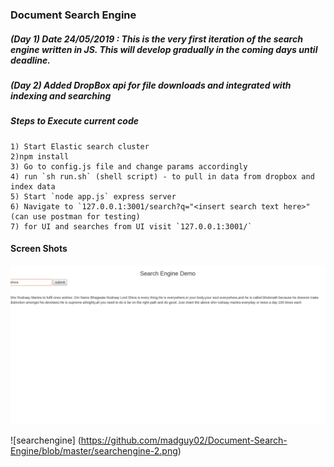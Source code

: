 ### Document Search Engine

##### (Day 1) Date 24/05/2019 : This is the very first iteration of the search engine written in JS. This will develop gradually in the coming days until deadline.

##### (Day 2) Added DropBox api for file downloads and integrated with indexing and searching

##### Steps to Execute current code

```
1) Start Elastic search cluster
2)npm install
3) Go to config.js file and change params accordingly
4) run `sh run.sh` (shell script) - to pull in data from dropbox and index data
5) Start `node app.js` express server
6) Navigate to `127.0.0.1:3001/search?q="<insert search text here>" (can use postman for testing)
7) for UI and searches from UI visit `127.0.0.1:3001/`

```

#### Screen Shots

![searchengine_result](https://github.com/madguy02/Document-Search-Engine/blob/master/searchengine-1.png)

![searchengine] (https://github.com/madguy02/Document-Search-Engine/blob/master/searchengine-2.png)